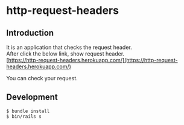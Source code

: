 # http-request-headers

## Introduction

It is an application that checks the request header.  
After click the below link, show request header.  
[https://http-request-headers.herokuapp.com/](https://http-request-headers.herokuapp.com/)  
  
You can check your request.

## Development

```
$ bundle install
$ bin/rails s
```
